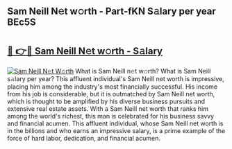 ## Sam Neill N𝚎t w𝚘rth - Part-fKN S𝚊lary per year BEc5S

# <h2><a href="http://gc50kfb.nevu.top/?p=Sam+Neill">🔗 👉🔴 Sam Neill N𝚎t w𝚘rth - S𝚊lary</a></h2>

[![Sam Neill N𝚎t W𝚘rth](https://i.imgur.com/Oavwk0R.jpeg)](http://gc50kfb.nevu.top/?p=Sam+Neill)
What is Sam Neill n𝚎t w𝚘rth? What is Sam Neill s𝚊lary per year?
This affluent individual's Sam Neill net worth is impressive, placing him among the industry's most financially successful. His income from his job is considerable, but it is outmatched by Sam Neill net worth, which is thought to be amplified by his diverse business pursuits and extensive real estate assets. With a Sam Neill net worth that ranks him among the world's richest, this man is celebrated for his business savvy and financial acumen. This affluent individual, whose Sam Neill net worth is in the billions and who earns an impressive salary, is a prime example of the force of hard labor, dedication, and financial acumen.
